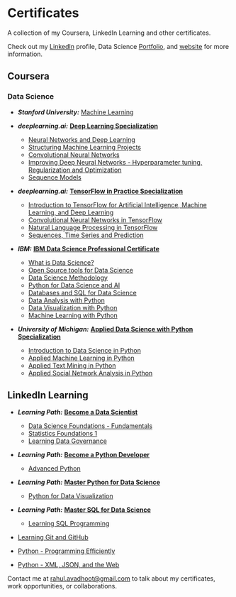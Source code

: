 # Certificates

A collection of my Coursera, LinkedIn Learning and other certificates.

Check out my [LinkedIn](https://www.linkedin.com/in/rahulavadhoot/) 
profile, Data Science [Portfolio](https://github.com/rahulavadhoot/data-science-portfolio/), and [website](http://rahulavadhoot.github.io/) for more information.

## Coursera

### Data Science

* ***Stanford University:*** [Machine Learning](https://github.com/rahulavadhoot/certificates/tree/master/Coursera/Data%20Science/Machine%20Learning.pdf)

* ***deeplearning.ai:*** [**Deep Learning Specialization**](https://github.com/rahulavadhoot/certificates/tree/master/Coursera/Data%20Science/Deep%20Learning%20Specialization.pdf)

    * [Neural Networks and Deep Learning](https://github.com/rahulavadhoot/certificates/tree/master/Coursera/Data%20Science/Neural%20Networks%20and%20Deep%20Learning.pdf)
    * [Structuring Machine Learning Projects](https://github.com/rahulavadhoot/certificates/tree/master/Coursera/Data%20Science/Structuring%20Machine%20Learning%20Projects.pdf)
    * [Convolutional Neural Networks](https://github.com/rahulavadhoot/certificates/tree/master/Coursera/Data%20Science/Convolutional%20Neural%20Networks.pdf)
    * [Improving Deep Neural Networks - Hyperparameter tuning, Regularization and Optimization](https://github.com/rahulavadhoot/certificates/tree/master/Coursera/Data%20Science/Improving%20Deep%20Neural%20Networks%20-%20Hyperparameter%20tuning,%20Regularization%20and%20Optimization.pdf)
    * [Sequence Models](https://github.com/rahulavadhoot/Certificates/Coursera/Data%20Science/Sequence%20Models.pdf)

* ***deeplearning.ai:*** [**TensorFlow in Practice Specialization**](https://github.com/rahulavadhoot/certificates/tree/master/Coursera/Data%20Science/TensorFlow%20in%20Practice%20Specialization.pdf)

    * [Introduction to TensorFlow for Artificial Intelligence, Machine Learning, and Deep Learning](https://github.com/rahulavadhoot/certificates/tree/master/Coursera/Data%20Science/Introduction%20to%20TensorFlow%20for%20Artificial%20Intelligence,%20Machine%20Learning,%20and%20Deep%20Learning.pdf)
    * [Convolutional Neural Networks in TensorFlow](https://github.com/rahulavadhoot/certificates/tree/master/Coursera/Data%20Science/Convolutional%20Neural%20Networks%20in%20TensorFlow.pdf)
    * [Natural Language Processing in TensorFlow](https://github.com/rahulavadhoot/certificates/tree/master/Coursera/Data%20Science/Natural%20Language%20Processing%20in%20TensorFlow.pdf)    
    * [Sequences, Time Series and Prediction](https://github.com/rahulavadhoot/certificates/tree/master/Coursera/Data%20Science/Sequences,%20Time%20Series%20and%20Prediction.pdf)

* ***IBM:*** [**IBM Data Science Professional Certificate**](https://www.coursera.org/professional-certificates/ibm-data-science)

    * [What is Data Science?](https://github.com/rahulavadhoot/certificates/tree/master/Coursera/Data%20Science/What%20is%20Data%20Science.pdf)
    * [Open Source tools for Data Science](https://github.com/rahulavadhoot/certificates/tree/master/Coursera/Data%20Science/Open%20Source%20tools%20for%20Data%20Science.pdf)
    * [Data Science Methodology](https://github.com/rahulavadhoot/certificates/tree/master/Coursera/Data%20Science/Data%20Science%20Methodology.pdf)
    * [Python for Data Science and AI](https://github.com/rahulavadhoot/certificates/tree/master/Coursera/Data%20Science/Python%20for%20Data%20Science%20and%20AI.pdf)
    * [Databases and SQL for Data Science](https://github.com/rahulavadhoot/certificates/tree/master/Coursera/Data%20Science/Databases%20and%20SQL%20for%20Data%20Science.pdf)
    * [Data Analysis with Python](https://github.com/rahulavadhoot/certificates/tree/master/Coursera/Data%20Science/Data%20Analysis%20with%20Python.pdf)
    * [Data Visualization with Python](https://github.com/rahulavadhoot/certificates/tree/master/Coursera/Data%20Science/Data%20Visualization%20with%20Python.pdf)
    * [Machine Learning with Python](https://github.com/rahulavadhoot/certificates/tree/master/Coursera/Data%20Science/Machine%20Learning%20with%20Python.pdf)

* ***University of Michigan:*** [**Applied Data Science with Python Specialization**](https://www.coursera.org/specializations/data-science-python)

    * [Introduction to Data Science in Python](https://github.com/rahulavadhoot/certificates/tree/master/Coursera/Data%20Science/Introduction%20to%20Data%20Science%20in%20Python.pdf)
    * [Applied Machine Learning in Python](https://github.com/rahulavadhoot/certificates/tree/master/Coursera/Data%20Science/Applied%20Machine%20Learning%20in%20Python.pdf)
    * [Applied Text Mining in Python](https://github.com/rahulavadhoot/certificates/tree/master/Coursera/Data%20Science/Applied%20Text%20Mining%20in%20Python.pdf)
    * [Applied Social Network Analysis in Python](https://github.com/rahulavadhoot/certificates/tree/master/Coursera/Data%20Science/Applied%20Social%20Network%20Analysis%20in%20Python.pdf)

## LinkedIn Learning

* ***Learning Path:*** [**Become a Data Scientist**](https://www.linkedin.com/learning/paths/become-a-data-scientist)
    * [Data Science Foundations - Fundamentals](https://github.com/rahulavadhoot/certificates/tree/master/LinkedIn%20Learning/Data%20Science%20Foundations%20-%20Fundamentals.pdf)
    * [Statistics Foundations 1](https://github.com/rahulavadhoot/certificates/tree/master/LinkedIn%20Learning/Statistics%20Foundations%201.pdf)
    * [Learning Data Governance](https://github.com/rahulavadhoot/certificates/tree/master/LinkedIn%20Learning/Learning%20Data%20Governance.pdf)

* ***Learning Path:*** [**Become a Python Developer**](https://www.linkedin.com/learning/paths/become-a-python-developer)
    * [Advanced Python](https://github.com/rahulavadhoot/certificates/tree/master/LinkedIn%20Learning/Advanced%20Python.pdf)

* ***Learning Path:*** [**Master Python for Data Science**](https://www.linkedin.com/learning/paths/master-python-for-data-science)
    * [Python for Data Visualization](https://github.com/rahulavadhoot/certificates/tree/master/LinkedIn%20Learning/Python%20for%20Data%20Visualization.pdf)

* ***Learning Path:*** [**Master SQL for Data Science**](https://www.linkedin.com/learning/paths/master-sql-for-data-science)
    * [Learning SQL Programming](https://github.com/rahulavadhoot/certificates/tree/master/LinkedIn%20Learning/Learning%20SQL%20Programming.pdf)

* [Learning Git and GitHub](https://github.com/rahulavadhoot/certificates/tree/master/LinkedIn%20Learning/Learning%20Git%20And%20Github.pdf)
* [Python - Programming Efficiently](https://github.com/rahulavadhoot/certificates/tree/master/LinkedIn%20Learning/Python%20-%20Programming%20Efficiently.pdf)
* [Python - XML, JSON, and the Web](https://github.com/rahulavadhoot/certificates/tree/master/LinkedIn%20Learning/Python%20-%20XML,%20JSON,%20and%20the%20Web.pdf)

Contact me at rahul.avadhoot@gmail.com to talk about my certificates, work opportunities, or collaborations.
